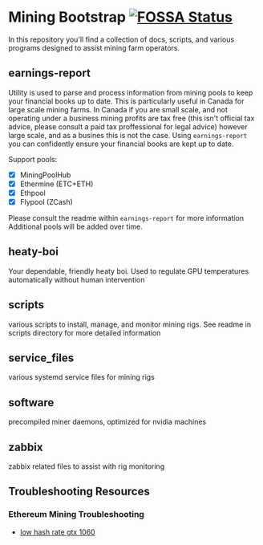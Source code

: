 # Mining Bootstrap [![FOSSA Status](https://app.fossa.io/api/projects/git%2Bgithub.com%2FRTradeLtd%2Fmining-bootstrap.svg?type=shield)](https://app.fossa.io/projects/git%2Bgithub.com%2FRTradeLtd%2Fmining-bootstrap?ref=badge_shield)

In this repository you'll find a collection of docs, scripts, and various programs designed to assist mining farm operators.

## earnings-report

Utility is used to parse and process information from mining pools to keep your financial books up to date. This is particularly useful in Canada for large scale mining farms. In Canada if you are small scale, and not operating under a business mining profits are tax free (this isn't official tax advice, please consult a paid tax proffessional for legal advice) however large scale, and as a busines this is not the case. Using `earnings-report` you can confidently ensure your financial books are kept up to date.

Support pools:

* [x] MiningPoolHub
* [x] Ethermine (ETC+ETH)
* [x] Ethpool
* [x] Flypool (ZCash)

Please consult the readme within `earnings-report` for more information
Additional pools will be added over time.

## heaty-boi

Your dependable, friendly heaty boi. Used to regulate GPU temperatures automatically without human intervention

## scripts

various scripts to install, manage, and monitor mining rigs. See readme in scripts directory for more detailed information

## service_files

various systemd service files for mining rigs

## software

precompiled miner daemons, optimized for nvidia machines

## zabbix

zabbix related files to assist with rig monitoring

## Troubleshooting Resources

### Ethereum Mining Troubleshooting

* [low hash rate gtx 1060](https://github.com/ethereum-mining/ethminer/issues/314)

